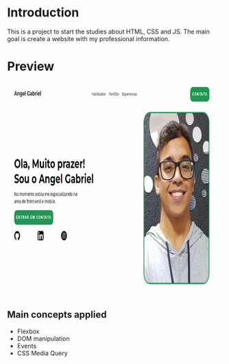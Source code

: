 # Introduction

This is a project to start the studies about HTML, CSS and JS.
The main goal is create a website with my professional information.

# Preview

<img src="https://github.com/AngelDGabriel/site-portfolio/blob/main/preview.png" height="500"/>

## Main concepts applied

- Flexbox
- DOM manipulation
- Events
- CSS Media Query
